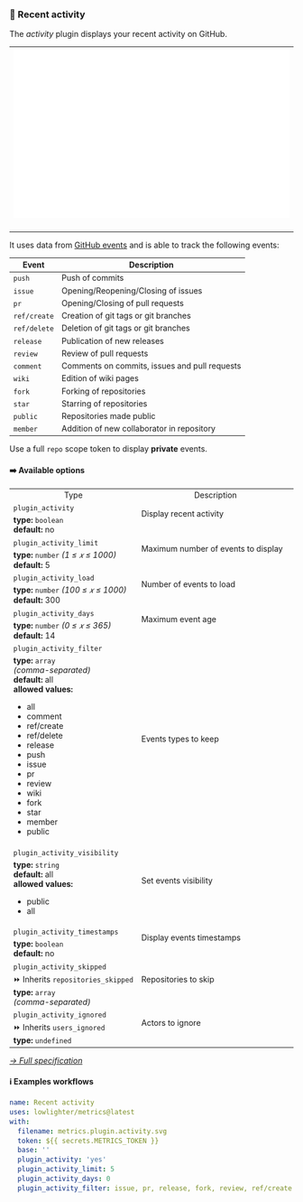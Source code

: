 ### 📰 Recent activity

The *activity* plugin displays your recent activity on GitHub.

<table>
  <td align="center">
    <img src="https://github.com/lowlighter/lowlighter/blob/master/metrics.plugin.activity.svg">
    <img width="900" height="1" alt="">
  </td>
</table>

It uses data from [GitHub events](https://docs.github.com/en/free-pro-team@latest/developers/webhooks-and-events/github-event-types) and is able to track the following events:

| Event        | Description                                     |
| ------------ | ----------------------------------------------- |
| `push`       | Push of commits                                 |
| `issue`      | Opening/Reopening/Closing of issues             |
| `pr`         | Opening/Closing of pull requests                |
| `ref/create` | Creation of git tags or git branches            |
| `ref/delete` | Deletion of git tags or git branches            |
| `release`    | Publication of new releases                     |
| `review`     | Review of pull requests                         |
| `comment`    | Comments on commits, issues and pull requests   |
| `wiki`       | Edition of wiki pages                           |
| `fork`       | Forking of repositories                         |
| `star`       | Starring of repositories                        |
| `public`     | Repositories made public                        |
| `member`     | Addition of new collaborator in repository      |

Use a full `repo` scope token to display **private** events.

#### ➡️ Available options

<!--options-->
<table>
  <tr>
    <td align="center" nowrap="nowrap">Type</i></td><td align="center" nowrap="nowrap">Description</td>
  </tr>
  <tr>
    <td nowrap="nowrap"><code>plugin_activity</code></td>
    <td rowspan="2">Display recent activity<img width="900" height="1" alt=""></td>
  </tr>
  <tr>
    <td nowrap="nowrap"><b>type:</b> <code>boolean</code>
<br>
<b>default:</b> no<br></td>
  </tr>
  <tr>
    <td nowrap="nowrap"><code>plugin_activity_limit</code></td>
    <td rowspan="2">Maximum number of events to display<img width="900" height="1" alt=""></td>
  </tr>
  <tr>
    <td nowrap="nowrap"><b>type:</b> <code>number</code>
<i>(1 ≤
𝑥
≤ 1000)</i>
<br>
<b>default:</b> 5<br></td>
  </tr>
  <tr>
    <td nowrap="nowrap"><code>plugin_activity_load</code></td>
    <td rowspan="2">Number of events to load<img width="900" height="1" alt=""></td>
  </tr>
  <tr>
    <td nowrap="nowrap"><b>type:</b> <code>number</code>
<i>(100 ≤
𝑥
≤ 1000)</i>
<br>
<b>default:</b> 300<br></td>
  </tr>
  <tr>
    <td nowrap="nowrap"><code>plugin_activity_days</code></td>
    <td rowspan="2">Maximum event age<img width="900" height="1" alt=""></td>
  </tr>
  <tr>
    <td nowrap="nowrap"><b>type:</b> <code>number</code>
<i>(0 ≤
𝑥
≤ 365)</i>
<br>
<b>default:</b> 14<br></td>
  </tr>
  <tr>
    <td nowrap="nowrap"><code>plugin_activity_filter</code></td>
    <td rowspan="2">Events types to keep<img width="900" height="1" alt=""></td>
  </tr>
  <tr>
    <td nowrap="nowrap"><b>type:</b> <code>array</code>
<i>(comma-separated)</i>
<br>
<b>default:</b> all<br>
<b>allowed values:</b><ul><li>all</li><li>comment</li><li>ref/create</li><li>ref/delete</li><li>release</li><li>push</li><li>issue</li><li>pr</li><li>review</li><li>wiki</li><li>fork</li><li>star</li><li>member</li><li>public</li></ul></td>
  </tr>
  <tr>
    <td nowrap="nowrap"><code>plugin_activity_visibility</code></td>
    <td rowspan="2">Set events visibility<img width="900" height="1" alt=""></td>
  </tr>
  <tr>
    <td nowrap="nowrap"><b>type:</b> <code>string</code>
<br>
<b>default:</b> all<br>
<b>allowed values:</b><ul><li>public</li><li>all</li></ul></td>
  </tr>
  <tr>
    <td nowrap="nowrap"><code>plugin_activity_timestamps</code></td>
    <td rowspan="2">Display events timestamps<img width="900" height="1" alt=""></td>
  </tr>
  <tr>
    <td nowrap="nowrap"><b>type:</b> <code>boolean</code>
<br>
<b>default:</b> no<br></td>
  </tr>
  <tr>
    <td nowrap="nowrap"><code>plugin_activity_skipped</code></td>
    <td rowspan="2">Repositories to skip<img width="900" height="1" alt=""></td>
  </tr>
  <tr>
    <td nowrap="nowrap">⏩ Inherits <code>repositories_skipped</code><br>
<b>type:</b> <code>array</code>
<i>(comma-separated)</i>
<br></td>
  </tr>
  <tr>
    <td nowrap="nowrap"><code>plugin_activity_ignored</code></td>
    <td rowspan="2">Actors to ignore<img width="900" height="1" alt=""></td>
  </tr>
  <tr>
    <td nowrap="nowrap">⏩ Inherits <code>users_ignored</code><br>
<b>type:</b> <code>undefined</code>
<br></td>
  </tr>
</table>
<!--/options-->

*[→ Full specification](metadata.yml)*

#### ℹ️ Examples workflows

<!--examples-->
```yaml
name: Recent activity
uses: lowlighter/metrics@latest
with:
  filename: metrics.plugin.activity.svg
  token: ${{ secrets.METRICS_TOKEN }}
  base: ''
  plugin_activity: 'yes'
  plugin_activity_limit: 5
  plugin_activity_days: 0
  plugin_activity_filter: issue, pr, release, fork, review, ref/create

```
<!--/examples-->
